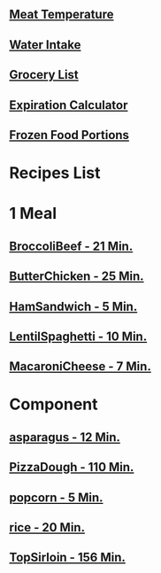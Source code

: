## [Meat Temperature](https://www.clickthisnick.com/recipes/meatTemp.html)
## [Water Intake](https://www.clickthisnick.com/recipes/waterIntake.html)
## [Grocery List](https://www.clickthisnick.com/recipes/groceryList.html)
## [Expiration Calculator](https://www.clickthisnick.com/recipes/expirationCalculator.html)
## [Frozen Food Portions](https://www.clickthisnick.com/recipes/frozenFood.html)
# Recipes List
# 1 Meal
## [BroccoliBeef - 21 Min.](https://www.clickthisnick.com/recipes/dist/broccolibeef.html)

## [ButterChicken - 25 Min.](https://www.clickthisnick.com/recipes/dist/butterchicken.html)

## [HamSandwich - 5 Min.](https://www.clickthisnick.com/recipes/dist/hamsandwich.html)

## [LentilSpaghetti - 10 Min.](https://www.clickthisnick.com/recipes/dist/lentilspaghetti.html)

## [MacaroniCheese - 7 Min.](https://www.clickthisnick.com/recipes/dist/macaronicheese.html)

# Component
## [asparagus - 12 Min.](https://www.clickthisnick.com/recipes/dist/asparagus.html)

## [PizzaDough - 110 Min.](https://www.clickthisnick.com/recipes/dist/pizzadough.html)

## [popcorn - 5 Min.](https://www.clickthisnick.com/recipes/dist/popcorn.html)

## [rice - 20 Min.](https://www.clickthisnick.com/recipes/dist/rice.html)

## [TopSirloin - 156 Min.](https://www.clickthisnick.com/recipes/dist/topsirloin.html)


